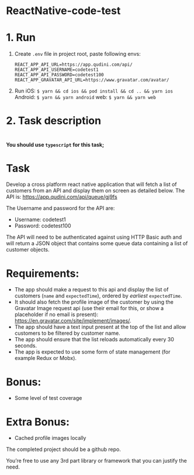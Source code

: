 # ReactNative-code-test

# 1. Run

1. Create `.env` file in project root, paste following envs:
   ```
   REACT_APP_API_URL=https://app.qudini.com/api/
   REACT_APP_API_USERNAME=codetest1
   REACT_APP_API_PASSWORD=codetest100
   REACT_APP_GRAVATAR_API_URL=https://www.gravatar.com/avatar/
   ```
2. Run
   iOS: `$ yarn && cd ios && pod install && cd .. && yarn ios`
   Android: `$ yarn && yarn android`
   web: `$ yarn && yarn web`

# 2. Task description

#

#

#

**You should use `typescript` for this task;**

# Task

Develop a cross platform react native application that will fetch a list of customers from an API and display them on screen as detailed below.
The API is: https://app.qudini.com/api/queue/gj9fs

The Username and password for the API are:

- Username: codetest1
- Password: codetest100

The API will need to be authenticated against using HTTP Basic auth and will return a JSON object that contains some queue data containing a list of customer objects.

# Requirements:

- The app should make a request to this api and display the list of customers (`name` and `expectedTime`), ordered by _earliest_ `expectedTime`.
- It should also fetch the profile image of the customer by using the Gravatar Image request api (use their email for this, or show a placeholder if no email is present): https://en.gravatar.com/site/implement/images/.
- The app should have a text input present at the top of the list and allow customers to be filtered by customer name.
- The app should ensure that the list reloads automatically every 30 seconds.
- The app is expected to use some form of state management (for example Redux or Mobx).

# Bonus:

- Some level of test coverage

# Extra Bonus:

- Cached profile images locally

The completed project should be a github repo.

You’re free to use any 3rd part library or framework that you can justify the need.
